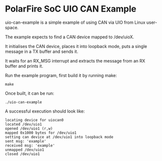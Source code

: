 # PolarFire SoC UIO CAN Example

uio-can-example is a simple example of using CAN via UIO from Linux user-space.

The example expects to find a CAN device mapped to /dev/uioX.

It initialises the CAN device, places it into loopback mode, puts a single message in a TX buffer and sends it.

It waits for an RX_MSG interrupt and extracts the message from an RX buffer and prints it.

Run the example program, first build it by running make:
```
make
```
Once built, it can be run:

```
./uio-can-example
```
A successful execution should look like:
```
locating device for uiocan0
located /dev/uio1
opened /dev/uio1 (r,w)
mapped 0x1000 bytes for /dev/uio1
setting can device at /dev/uio1 into loopback mode
sent msg: 'example'
received msg: 'example'
unmapped /dev/uio1
closed /dev/uio1
```
